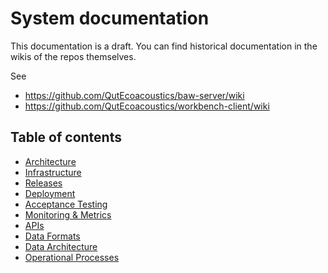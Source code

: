 # System documentation

This documentation is a draft. You can find historical documentation
in the wikis of the repos themselves. 

See 
- https://github.com/QutEcoacoustics/baw-server/wiki
- https://github.com/QutEcoacoustics/workbench-client/wiki

## Table of contents

- [Architecture](architecture.md)
- [Infrastructure](infrastructure.md)
- [Releases](releases.md)
- [Deployment](deployment.md)
- [Acceptance Testing](acceptance_testing.md)
- [Monitoring & Metrics](monitoring.md)
- [APIs](apis.md)
- [Data Formats](data_formats.md)
- [Data Architecture](data_architecture.md)
- [Operational Processes](operational_processes.md)
